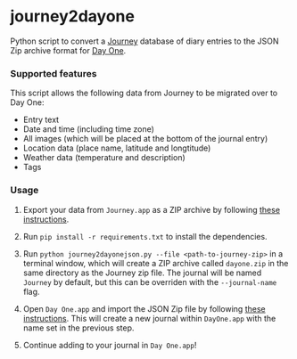 # journey2dayone
Python script to convert a [Journey](https://journey.cloud) database of diary entries to the JSON Zip archive format for [Day One](https://dayoneapp.com). 

### Supported features
This script allows the following data from Journey to be migrated over to Day One:

* Entry text
* Date and time (including time zone)
* All images (which will be placed at the bottom of the journal entry)
* Location data (place name, latitude and longtitude)
* Weather data (temperature and description)
* Tags

### Usage
1. Export your data from `Journey.app` as a ZIP archive by following [these instructions](https://help.journey.cloud/en/article/archive-journal-entries-to-zip-format-v6dsvi/).

3. Run `pip install -r requirements.txt` to install the dependencies.

4. Run `python journey2dayonejson.py --file <path-to-journey-zip>` in a terminal window, which will create a ZIP archive called `dayone.zip` in the same directory as the Journey zip file. The journal will be named `Journey` by default, but this can be overriden with the `--journal-name` flag.

5. Open `Day One.app` and import the JSON Zip file by following [these instructions](https://help.dayoneapp.com/en/articles/1694437-importing-data-to-day-one). This will create a new journal within `DayOne.app` with the name set in the previous step.

6. Continue adding to your journal in `Day One.app`!
